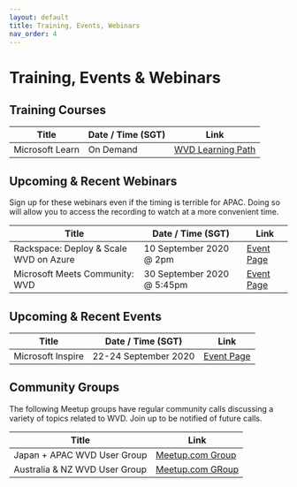 ```yaml
---
layout: default
title: Training, Events, Webinars
nav_order: 4
---
```

# Training, Events & Webinars

## Training Courses

| Title                                | Date / Time (SGT)         | Link                                                     |
| ------------------------------------ | ------------------------- |--------------------------------------------------------- |
| Microsoft Learn   | On Demand | [WVD Learning Path](https://docs.microsoft.com/en-us/learn/paths/m365-wvd/)                |  


## Upcoming & Recent Webinars
Sign up for these webinars even if the timing is terrible for APAC. Doing so will allow you to access the recording to watch at a more convenient time.

| Title                                | Date / Time (SGT)         | Link                                                     |
| ------------------------------------ | ------------------------- |--------------------------------------------------------- |
| Rackspace: Deploy & Scale WVD on Azure | 10 September 2020 @ 2pm | [Event Page](https://www.brighttalk.com/webcast/17680/434611) | 
| Microsoft Meets Community: WVD   | 30 September 2020 @ 5:45pm | [Event Page](https://aka.ms/wvdevent2020)                |  

## Upcoming & Recent Events

| Title                                | Date / Time (SGT)         | Link                                                     |
| ------------------------------------ | ------------------------- |--------------------------------------------------------- |
| Microsoft Inspire   | 22-24 September 2020 | [Event Page](https://www.microsoft.com/en-us/ignite)                |  


## Community Groups
The following Meetup groups have regular community calls discussing a variety of topics related to WVD. Join up to be notified of future calls.  

| Title                                |  Link                                                     |
| ------------------------------------ | --------------------------------------------------------- |
| Japan + APAC WVD User Group   |  [Meetup.com Group](https://www.meetup.com/Japan-Asia-Pacific-Windows-Virtual-Desktop-User-Group/)  |  
| Australia & NZ WVD User Group | [Meetup.com GRoup](https://www.meetup.com/Australia-New-Zealand-Windows-Virtual-Desktop-User-Group/) |
